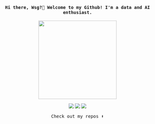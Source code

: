 
<h4 align="center"><samp> Hi there, Wsg?🪽 Welcome to my Github! I'm a data and AI enthusiast.</samp></h4>

<p align="center">
  <img width="250" src="https://media.giphy.com/media/v1.Y2lkPTc5MGI3NjExY2c1dWZpNWgyaDAweGd3MHZxbTI2Y21rY2M3ZW9lcjNpazk3ZzR2YyZlcD12MV9zdGlja2Vyc19zZWFyY2gmY3Q9cw/SlKBbQNNZNfcPRWYW7/giphy.gif">
</p>


<p align="center">
<a href= "https://dev.to/aadidoesitbetter"><img src="https://img.shields.io/badge/dev.to-6364ff"/></a>
<a href= "https://www.linkedin.com/in/aadidoesitbetter/"><img src="https://img.shields.io/badge/linkedin-0a66c2"/></a>
<a href= "https://leetcode.com/u/aadidoesitbetter/"><img src="https://img.shields.io/badge/leetcode-ff66ab"/></a>
</p>

<p align="center"><samp>
Check out my repos ⬇️  
  </samp>
</p>
